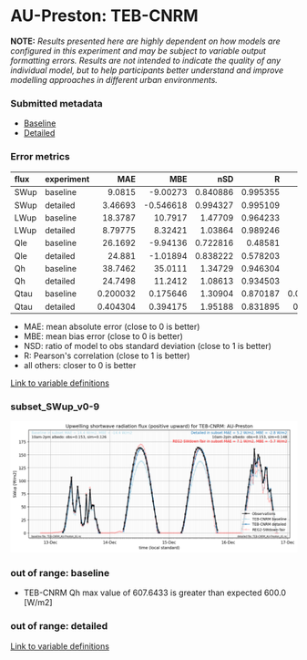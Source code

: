 # AU-Preston: TEB-CNRM

**NOTE:** *Results presented here are highly dependent on how models are configured in this experiment and may be subject to variable output formatting errors. Results are not intended to indicate the quality of any individual model, but to help participants better understand and improve modelling approaches in different urban environments.*

### Submitted metadata

- [Baseline](TEB-CNRM_AU-Preston_baseline_attrs.md)
- [Detailed](TEB-CNRM_AU-Preston_detailed_attrs.md)

### Error metrics

| flux   | experiment   |       MAE |       MBE |      nSD |        R |        5th |       95th |      RMSE |     cRMSE |      AMBE |      1-nSD |        1-R |   nSkewness |   nKurtosis |   Overlap |
|:-------|:-------------|----------:|----------:|---------:|---------:|-----------:|-----------:|----------:|----------:|----------:|-----------:|-----------:|------------:|------------:|----------:|
| SWup   | baseline     |  9.0815   | -9.00273  | 0.840886 | 0.995355 |  1.25155   |  23.2281   | 12.368    | 0.182015  |  9.00273  | 0.159114   | 0.00464519 |   0.0127625 |  0.00126913 | 0.086866  |
| SWup   | detailed     |  3.46693  | -0.546618 | 0.994327 | 0.995109 |  1.17464   |   1.09873  |  4.63488  | 0.0987843 |  0.546618 | 0.00567254 | 0.00489082 |   0.0311837 |  0.0395779  | 0.0766235 |
| LWup   | baseline     | 18.3787   | 10.7917   | 1.47709  | 0.964233 |  9.73604   |  60.2732   | 26.5541   | 0.577304  | 10.7917   | 0.477092   | 0.0357668  |   0.130058  |  0.131567   | 0.123226  |
| LWup   | detailed     |  8.79775  |  8.32421  | 1.03864  | 0.989246 |  5.31643   |  11.9534   | 10.554    | 0.154376  |  8.32421  | 0.0386407  | 0.0107538  |   0.027228  |  0.0981651  | 0.107154  |
| Qle    | baseline     | 26.1692   | -9.94136  | 0.722816 | 0.48581  |  9.73616   |  36.7253   | 45.3175   | 0.905627  |  9.94136  | 0.277184   | 0.51419    |   0.762098  |  1.30783    | 0.256777  |
| Qle    | detailed     | 24.881    | -1.01894  | 0.838222 | 0.578203 | 10.0547    |  14.8469   | 41.819    | 0.856324  |  1.01894  | 0.161779   | 0.421797   |   0.366892  |  0.302614   | 0.176943  |
| Qh     | baseline     | 38.7462   | 35.0111   | 1.34729  | 0.946304 | 22.4095    | 125.021    | 58.8233   | 0.515069  | 35.0111   | 0.347289   | 0.0536956  |   0.0454149 |  0.0224455  | 0.309209  |
| Qh     | detailed     | 24.7498   | 11.2412   | 1.08613  | 0.934503 |  7.13761   |  34.9402   | 37.2443   | 0.386905  | 11.2412   | 0.0861333  | 0.0654968  |   0.0802159 |  0.167782   | 0.161566  |
| Qtau   | baseline     |  0.200032 |  0.175646 | 1.30904  | 0.870187 |  0.0301379 |   0.350656 |  0.269372 | 0.659827  |  0.175646 | 0.309045   | 0.129813   |   0.196664  |  0.345921   | 0.235491  |
| Qtau   | detailed     |  0.404304 |  0.394175 | 1.95188  | 0.831895 |  0.038601  |   0.969105 |  0.552313 | 1.24993   |  0.394175 | 0.951885   | 0.168105   |   0.257015  |  0.473187   | 0.355465  |

 - MAE: mean absolute error (close to 0 is better)
 - MBE: mean bias error (close to 0 is better)
 - NSD: ratio of model to obs standard deviation (close to 1 is better)
 - R: Pearson's correlation (close to 1 is better)
 - all others: closer to 0 is better

[Link to variable definitions](../modelattrs/variable_definitions.md)

### <a name="subset_swup_v0-9"></a>subset_SWup_v0-9
[![TEB-CNRM_AU-Preston_subset_SWup_v0-9.png](TEB-CNRM_AU-Preston_subset_SWup_v0-9.png)](TEB-CNRM_AU-Preston_subset_SWup_v0-9.png)

### out of range: baseline

 - TEB-CNRM Qh max value of 607.6433 is greater than expected 600.0 [W/m2]

### out of range: detailed



[Link to variable definitions](../modelattrs/variable_definitions.md)

